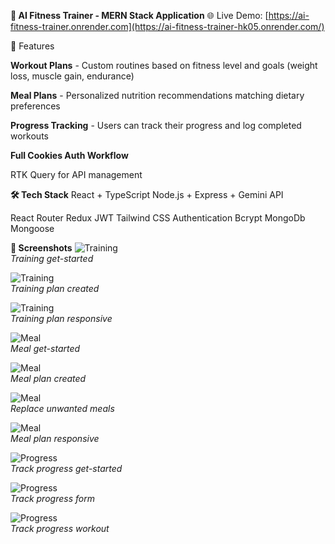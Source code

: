
**💪 AI Fitness Trainer - MERN Stack Application**
🌐 Live Demo: [https://ai-fitness-trainer.onrender.com](https://ai-fitness-trainer-hk05.onrender.com/)

🚀 Features

**Workout Plans** - Custom routines based on fitness level and goals (weight loss, muscle gain, endurance)

**Meal Plans** - Personalized nutrition recommendations matching dietary preferences

**Progress Tracking** - Users can track their progress and log completed workouts

**Full Cookies Auth Workflow**

RTK Query for API management

**🛠️ Tech Stack**
React + TypeScript Node.js + Express + Gemini API

React Router Redux JWT Tailwind CSS
Authentication Bcrypt MongoDb Mongoose

**📸 Screenshots**
![Training](/screenshots/track-progress-getStarted.png)  
_Training get-started_

![Training](/screenshots/training-plan.png)  
_Training plan created_

![Training](/screenshots/training-plan-responsive.png)  
_Training plan responsive_

![Meal](/screenshots/meal-getStarted.png)  
_Meal get-started_

![Meal](/screenshots/meal-plan.png)  
_Meal plan created_

![Meal](/screenshots/replace-meals.png)  
_Replace unwanted meals_

![Meal](/screenshots/meal-plan-responsive.png)  
_Meal plan responsive_

![Progress](/screenshots/track-progress-getStarted.png)  
_Track progress get-started_

![Progress](/screenshots/track-progress-form.png)  
_Track progress form_

![Progress](/screenshots/track-progress-workout.png)  
_Track progress workout_

